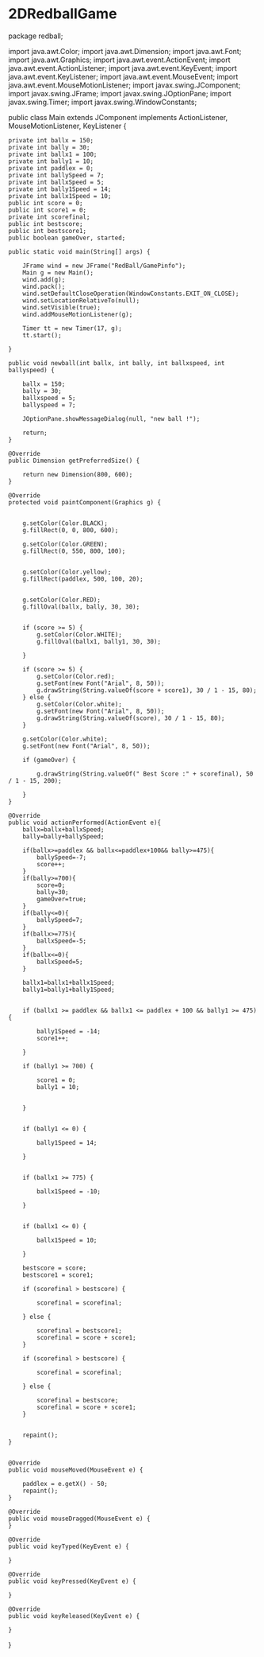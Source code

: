 # 2DRedballGame

package redball;

import java.awt.Color;
import java.awt.Dimension;
import java.awt.Font;
import java.awt.Graphics;
import java.awt.event.ActionEvent;
import java.awt.event.ActionListener;
import java.awt.event.KeyEvent;
import java.awt.event.KeyListener;
import java.awt.event.MouseEvent;
import java.awt.event.MouseMotionListener;
import javax.swing.JComponent;
import javax.swing.JFrame;
import javax.swing.JOptionPane;
import javax.swing.Timer;
import javax.swing.WindowConstants;


public class Main extends JComponent implements ActionListener, MouseMotionListener, KeyListener {

    private int ballx = 150;
    private int bally = 30;
    private int ballx1 = 100;
    private int bally1 = 10;
    private int paddlex = 0;
    private int ballySpeed = 7;
    private int ballxSpeed = 5;
    private int bally1Speed = 14;
    private int ballx1Speed = 10;
    public int score = 0;
    public int score1 = 0;
    private int scorefinal;
    public int bestscore;
    public int bestscore1;
    public boolean gameOver, started;

    public static void main(String[] args) {

        JFrame wind = new JFrame("RedBall/GamePinfo");
        Main g = new Main();
        wind.add(g);
        wind.pack();
        wind.setDefaultCloseOperation(WindowConstants.EXIT_ON_CLOSE);
        wind.setLocationRelativeTo(null);
        wind.setVisible(true);
        wind.addMouseMotionListener(g);

        Timer tt = new Timer(17, g);
        tt.start();

    }

    public void newball(int ballx, int bally, int ballxspeed, int ballyspeed) {

        ballx = 150;
        bally = 30;
        ballxspeed = 5;
        ballyspeed = 7;

        JOptionPane.showMessageDialog(null, "new ball !");

        return;
    }

    @Override
    public Dimension getPreferredSize() {

        return new Dimension(800, 600);
    }

    @Override
    protected void paintComponent(Graphics g) {


        g.setColor(Color.BLACK);
        g.fillRect(0, 0, 800, 600);

        g.setColor(Color.GREEN);
        g.fillRect(0, 550, 800, 100);


        g.setColor(Color.yellow);
        g.fillRect(paddlex, 500, 100, 20);


        g.setColor(Color.RED);
        g.fillOval(ballx, bally, 30, 30);


        if (score >= 5) {
            g.setColor(Color.WHITE);
            g.fillOval(ballx1, bally1, 30, 30);

        }

        if (score >= 5) {
            g.setColor(Color.red);
            g.setFont(new Font("Arial", 8, 50));
            g.drawString(String.valueOf(score + score1), 30 / 1 - 15, 80);
        } else {
            g.setColor(Color.white);
            g.setFont(new Font("Arial", 8, 50));
            g.drawString(String.valueOf(score), 30 / 1 - 15, 80);
        }

        g.setColor(Color.white);
        g.setFont(new Font("Arial", 8, 50));

        if (gameOver) {

            g.drawString(String.valueOf(" Best Score :" + scorefinal), 50 / 1 - 15, 200);

        }
    }

    @Override
    public void actionPerformed(ActionEvent e){
        ballx=ballx+ballxSpeed;
        bally=bally+ballySpeed;

        if(ballx>=paddlex && ballx<=paddlex+100&& bally>=475){
            ballySpeed=-7;
            score++;
        }
        if(bally>=700){
            score=0;
            bally=30;
            gameOver=true;
        }
        if(bally<=0){
            ballySpeed=7;
        }
        if(ballx>=775){
            ballxSpeed=-5;
        }
        if(ballx<=0){
            ballxSpeed=5;
        }

        ballx1=ballx1+ballx1Speed;
        bally1=bally1+bally1Speed;


        if (ballx1 >= paddlex && ballx1 <= paddlex + 100 && bally1 >= 475) {

            bally1Speed = -14;
            score1++;

        }

        if (bally1 >= 700) {

            score1 = 0;
            bally1 = 10;


        }


        if (bally1 <= 0) {

            bally1Speed = 14;

        }


        if (ballx1 >= 775) {

            ballx1Speed = -10;

        }


        if (ballx1 <= 0) {

            ballx1Speed = 10;

        }

        bestscore = score;
        bestscore1 = score1;

        if (scorefinal > bestscore) {

            scorefinal = scorefinal;

        } else {

            scorefinal = bestscore1;
            scorefinal = score + score1;
        }

        if (scorefinal > bestscore) {

            scorefinal = scorefinal;

        } else {

            scorefinal = bestscore;
            scorefinal = score + score1;
        }


        repaint();
    }


    @Override
    public void mouseMoved(MouseEvent e) {

        paddlex = e.getX() - 50;
        repaint();
    }

    @Override
    public void mouseDragged(MouseEvent e) {
    }

    @Override
    public void keyTyped(KeyEvent e) {

    }

    @Override
    public void keyPressed(KeyEvent e) {

    }

    @Override
    public void keyReleased(KeyEvent e) {

    }

}

